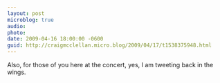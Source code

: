```yaml
---
layout: post
microblog: true
audio: 
photo: 
date: 2009-04-16 18:00:00 -0600
guid: http://craigmcclellan.micro.blog/2009/04/17/t1538375948.html
---
```

Also, for those of you here at the concert, yes, I am tweeting back in the wings.
